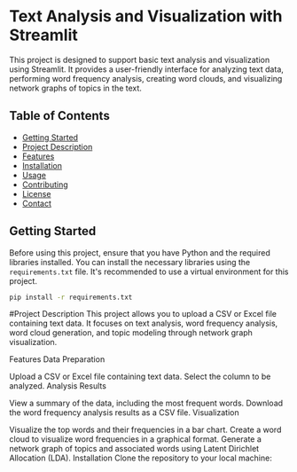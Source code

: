 # Text Analysis and Visualization with Streamlit

This project is designed to support basic text analysis and visualization using Streamlit. It provides a user-friendly interface for analyzing text data, performing word frequency analysis, creating word clouds, and visualizing network graphs of topics in the text.

## Table of Contents
- [Getting Started](#getting-started)
- [Project Description](#project-description)
- [Features](#features)
- [Installation](#installation)
- [Usage](#usage)
- [Contributing](#contributing)
- [License](#license)
- [Contact](#contact)

## Getting Started

Before using this project, ensure that you have Python and the required libraries installed. You can install the necessary libraries using the `requirements.txt` file. It's recommended to use a virtual environment for this project.

```bash
pip install -r requirements.txt
```



#Project Description
This project allows you to upload a CSV or Excel file containing text data. It focuses on text analysis, word frequency analysis, word cloud generation, and topic modeling through network graph visualization.

Features
Data Preparation

Upload a CSV or Excel file containing text data.
Select the column to be analyzed.
Analysis Results

View a summary of the data, including the most frequent words.
Download the word frequency analysis results as a CSV file.
Visualization

Visualize the top words and their frequencies in a bar chart.
Create a word cloud to visualize word frequencies in a graphical format.
Generate a network graph of topics and associated words using Latent Dirichlet Allocation (LDA).
Installation
Clone the repository to your local machine:
